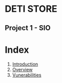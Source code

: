 # DETI STORE
## Project 1 - SIO

# Index
1. [Introduction](#introduction)
2. [Overview](#overview)
3. [Vunerabilities](#vunerabilities)
